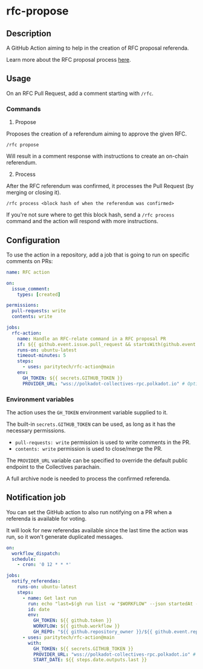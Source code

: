 # rfc-propose

## Description

A GitHub Action aiming to help in the creation of RFC proposal referenda.

Learn more about the RFC proposal process [here](https://github.com/polkadot-fellows/RFCs#process).

## Usage

On an RFC Pull Request, add a comment starting with `/rfc`.

### Commands

1. Propose

Proposes the creation of a referendum aiming to approve the given RFC.

```
/rfc propose
```

Will result in a comment response with instructions to create an on-chain referendum.

2. Process

After the RFC referendum was confirmed, it processes the Pull Request (by merging or closing it).

```
/rfc process <block hash of when the referendum was confirmed>
```

If you're not sure where to get this block hash,
send a `/rfc process` command and the action will respond with more instructions.

## Configuration

To use the action in a repository, add a job that is going to run on specific comments on PRs:

```yaml
name: RFC action

on:
  issue_comment:
    types: [created]

permissions:
  pull-requests: write
  contents: write

jobs:
  rfc-action:
    name: Handle an RFC-relate command in a RFC proposal PR
    if: ${{ github.event.issue.pull_request && startsWith(github.event.comment.body, '/rfc') }}
    runs-on: ubuntu-latest
    timeout-minutes: 5
    steps:
      - uses: paritytech/rfc-action@main
    env:
      GH_TOKEN: ${{ secrets.GITHUB_TOKEN }}
      PROVIDER_URL: "wss://polkadot-collectives-rpc.polkadot.io" # Optional.

```

### Environment variables

The action uses the `GH_TOKEN` environment variable supplied to it.

The built-in `secrets.GITHUB_TOKEN` can be used, as long as it has the necessary permissions.

- `pull-requests: write` permission is used to write comments in the PR.
- `contents: write` permission is used to close/merge the PR.

The `PROVIDER_URL` variable can be specified to override the default public endpoint to the Collectives parachain.

A full archive node is needed to process the confirmed referenda.

## Notification job

You can set the GitHub action to also run notifying on a PR when a referenda is available for voting.

It will look for new referendas available since the last time the action was run, so it won't generate duplicated messages.

```yml
on:
  workflow_dispatch:
  schedule:
    - cron: '0 12 * * *'

jobs:
  notify_referendas:
    runs-on: ubuntu-latest
    steps:
      - name: Get last run
        run: echo "last=$(gh run list -w "$WORKFLOW" --json startedAt -q '.[0].startedAt')" >> "$GITHUB_OUTPUT"
        id: date
        env: 
          GH_TOKEN: ${{ github.token }}
          WORKFLOW: ${{ github.workflow }}
          GH_REPO: "${{ github.repository_owner }}/${{ github.event.repository.name }}"
      - uses: paritytech/rfc-action@main
        with:
          GH_TOKEN: ${{ secrets.GITHUB_TOKEN }}
          PROVIDER_URL: "wss://polkadot-collectives-rpc.polkadot.io" # Optional.
          START_DATE: ${{ steps.date.outputs.last }}
```

